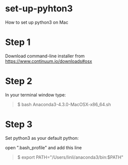 # set-up-pyhton3
  How to set up python3 on Mac
# Step 1
  Download command-line installer from https://www.continuum.io/downloads#osx
# Step 2
  In your terminal window type:
  > $ bash Anaconda3-4.3.0-MacOSX-x86_64.sh
 
# Step 3
  Set python3 as your default python:
  
  open ".bash_profile" and add this line 
  > $ export PATH="/Users/linli/anaconda3/bin:$PATH"
